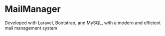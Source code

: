 # MailManager
 Developed with Laravel, Bootstrap, and MySQL,  with a modern and efficient mail management system
